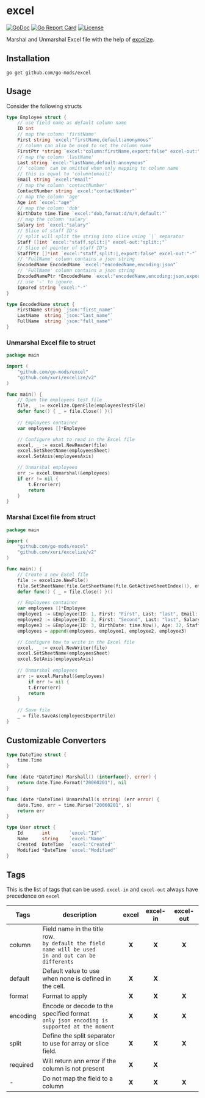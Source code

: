 # excel

[![GoDoc](https://godoc.org/github.com/go-mods/excel?status.svg)](https://godoc.org/github.com/go-mods/excel)
[![Go Report Card](https://goreportcard.com/badge/github.com/go-mods/excel)](https://goreportcard.com/report/github.com/go-mods/excel)
[![License](https://img.shields.io/badge/License-MIT-blue.svg)](https://github.com/go-mods/excel/blob/master/LICENSE)

Marshal and Unmarshal Excel file with the help of [excelize](https://github.com/qax-os/excelize).

## Installation

```shell
go get github.com/go-mods/excel
```

## Usage

Consider the following structs

```go
type Employee struct {
    // use field name as default column name
    ID int
    // map the column 'firstName'
    First string `excel:"firstName,default:anonymous"`
    // column can also be used to set the column name
    FirstPtr *string `excel:"column:firstName,export:false" excel-out:"-"`
    // map the column 'lastName'
    Last string `excel:"lastName,default:anonymous"`
    // 'column' can be omitted when only mapping to column name
    // this is equal to 'column(email)'
    Email string `excel:"email"`
    // map the column 'contactNumber'
    ContactNumber string `excel:"contactNumber"`
    // map the column 'age'
    Age int `excel:"age"`
    // map the column 'dob'
    BirthDate time.Time `excel:"dob,format:d/m/Y,default:"`
    // map the column 'salary'
    Salary int `excel:"salary"`
    // Slice of staff ID's
    // split will split the string into slice using `|` separator
    Staff []int `excel:"staff,split:|" excel-out:"split:;"`
    // Slice of pointer of staff ID's
    StaffPtr []*int `excel:"staff,split:|,export:false" excel-out:"-"`
    // 'FullName' column contains a json string
    EncodedName EncodedName `excel:"encodedName,encoding:json"`
    // 'FullName' column contains a json string
    EncodedNamePtr *EncodedName `excel:"encodedName,encoding:json,export:false" excel-out:"-"`
    // use '-' to ignore.
    Ignored string `excel:"-"`
}

type EncodedName struct {
	FirstName string `json:"first_name"`
	LastName  string `json:"last_name"`
	FullName  string `json:"full_name"`
}
```


### Unmarshal Excel file to struct

```go
package main

import (
	"github.com/go-mods/excel"
	"github.com/xuri/excelize/v2"
)

func main() {
    // Open the employees test file
    file, _ := excelize.OpenFile(employeesTestFile)
    defer func() { _ = file.Close() }()
    
    // Employees container
    var employees []*Employee

    // Configure what to read in the Excel file
    excel, _ := excel.NewReader(file)
    excel.SetSheetName(employeesSheet)
    excel.SetAxis(employeesAxis)

	// Unmarshal employees
    err := excel.Unmarshal(&employees)
    if err != nil {
        t.Error(err)
        return
    }
}
```

### Marshal Excel file from struct

```go
package main

import (
	"github.com/go-mods/excel"
	"github.com/xuri/excelize/v2"
)

func main() {
    // Create a new Excel file
    file := excelize.NewFile()
    file.SetSheetName(file.GetSheetName(file.GetActiveSheetIndex()), employeesSheet)
    defer func() { _ = file.Close() }()

    // Employees container
    var employees []*Employee
    employee1 := &Employee{ID: 1, First: "First", Last: "last", Email: "test@test.com", BirthDate: time.Now()}
    employee2 := &Employee{ID: 2, First: "Second", Last: "last", Salary: 100, EncodedName: EncodedName{FirstName: "Second", LastName: "last", FullName: "Second last"}}
    employee3 := &Employee{ID: 3, BirthDate: time.Now(), Age: 32, Staff: []int{1, 2}}
    employees = append(employees, employee1, employee2, employee3)

    // Configure how to write in the Excel file
    excel, _ := excel.NewWriter(file)
    excel.SetSheetName(employeesSheet)
    excel.SetAxis(employeesAxis)
    
    // Unmarshal employees
    err := excel.Marshal(&employees)
        if err != nil {
        t.Error(err)
        return
    }
    
    // Save file
    _ = file.SaveAs(employeesExportFile)
}
```

## Customizable Converters
```go
type DateTime struct {
    time.Time
}

func (date *DateTime) Marshall() (interface{}, error) {
    return date.Time.Format("20060201"), nil
}

func (date *DateTime) Unmarshall(s string) (err error) {
    date.Time, err = time.Parse("20060201", s)
    return err
}

type User struct {
    Id       int       `excel:"Id"`
    Name     string    `excel:"Name"`
    Created  DateTime  `excel:"Created"`
    Modified *DateTime `excel:"Modified"`
}
```

## Tags

This is the list of tags that can be used.
`excel-in` and `excel-out` always have precedence on `excel`

| Tags       | description                                                                                                  | excel | excel-in | excel-out | 
|------------|--------------------------------------------------------------------------------------------------------------|:-----:|:--------:|:---------:|
| column     | Field name in the title row.<br/>`by default the field name will be used`<br/>`in and out can be differents` | **X** |  **X**   |   **X**   |
| default    | Default value to use when none is defined in the cell.                                                       | **X** |  **X**   |           |
| format     | Format to apply                                                                                              | **X** |  **X**   |   **X**   |
| encoding   | Encode or decode to the specified format<br/>`only json encoding is supported at the moment`                 | **X** |  **X**   |   **X**   |
| split      | Define the split separator to use for array or slice field.                                                  | **X** |  **X**   |   **X**   |
| required   | Will return ann error if the column is not present                                                           | **X** |  **X**   |           |
| -          | Do not map the field to a column                                                                             | **X** |  **X**   |   **X**   |

